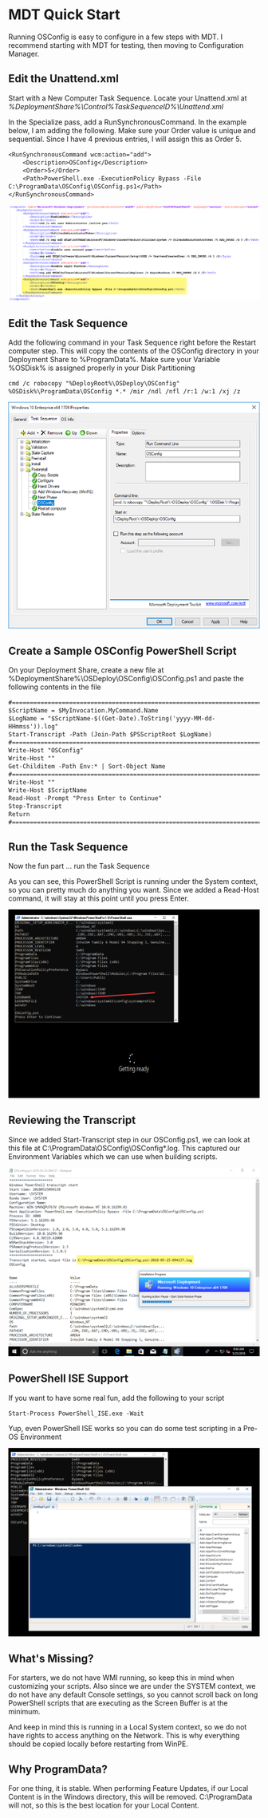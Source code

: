 # MDT Quick Start

Running OSConfig is easy to configure in a few steps with MDT. I recommend starting with MDT for testing, then moving to Configuration Manager.

## Edit the Unattend.xml

Start with a New Computer Task Sequence. Locate your Unattend.xml at _%DeploymentShare%\Control\%TaskSequenceID%\Unattend.xml_

In the Specialize pass, add a RunSynchronousCommand. In the example below, I am adding the following. Make sure your Order value is unique and sequential. Since I have 4 previous entries, I will assign this as Order 5.

```text
<RunSynchronousCommand wcm:action="add">
    <Description>OSConfig</Description>
    <Order>5</Order>
    <Path>PowerShell.exe -ExecutionPolicy Bypass -File C:\ProgramData\OSConfig\OSConfig.ps1</Path>
</RunSynchronousCommand>
```

![](../.gitbook/assets/2018-06-01_1-48-41.png)

## Edit the Task Sequence

Add the following command in your Task Sequence right before the Restart computer step. This will copy the contents of the OSConfig directory in your Deployment Share to %ProgramData%. Make sure your Variable %OSDisk% is assigned properly in your Disk Partitioning

```text
cmd /c robocopy "%DeployRoot%\OSDeploy\OSConfig" %OSDisk%\ProgramData\OSConfig *.* /mir /ndl /nfl /r:1 /w:1 /xj /z
```

![](../.gitbook/assets/2018-05-24_23-31-09.png)

## Create a Sample OSConfig PowerShell Script

On your Deployment Share, create a new file at %DeploymentShare%\OSDeploy\OSConfig\OSConfig.ps1 and paste the following contents in the file

```text
#======================================================================================
$ScriptName = $MyInvocation.MyCommand.Name
$LogName = "$ScriptName-$((Get-Date).ToString('yyyy-MM-dd-HHmmss')).log"
Start-Transcript -Path (Join-Path $PSScriptRoot $LogName)
#======================================================================================
Write-Host "OSConfig"
Write-Host ""
Get-Childitem -Path Env:* | Sort-Object Name
#======================================================================================
Write-Host ""
Write-Host $ScriptName
Read-Host -Prompt "Press Enter to Continue"
Stop-Transcript
Return
#======================================================================================
```

## Run the Task Sequence

Now the fun part ... run the Task Sequence

As you can see, this PowerShell Script is running under the System context, so you can pretty much do anything you want. Since we added a Read-Host command, it will stay at this point until you press Enter.

![](../.gitbook/assets/2018-05-24_23-42-47.png)

## Reviewing the Transcript

Since we added Start-Transcript step in our OSConfig.ps1, we can look at this file at C:\ProgramData\OSConfig\OSConfig\*.log. This captured our Environment Variables which we can use when building scripts.

![](../.gitbook/assets/2018-05-25_9-45-03.png)

## PowerShell ISE Support

If you want to have some real fun, add the following to your script

```text
Start-Process PowerShell_ISE.exe -Wait
```

Yup, even PowerShell ISE works so you can do some test scripting in a Pre-OS Environment

![](../.gitbook/assets/2018-05-24_23-50-13.png)

## What's Missing?

For starters, we do not have WMI running, so keep this in mind when customizing your scripts. Also since we are under the SYSTEM context, we do not have any default Console settings, so you cannot scroll back on long PowerShell scripts that are executing as the Screen Buffer is at the minimum.

And keep in mind this is running in a Local System context, so we do not have rights to access anything on the Network. This is why everything should be copied locally before restarting from WinPE.

## Why ProgramData?

For one thing, it is stable. When performing Feature Updates, if our Local Content is in the Windows directory, this will be removed. C:\ProgramData will not, so this is the best location for your Local Content.

